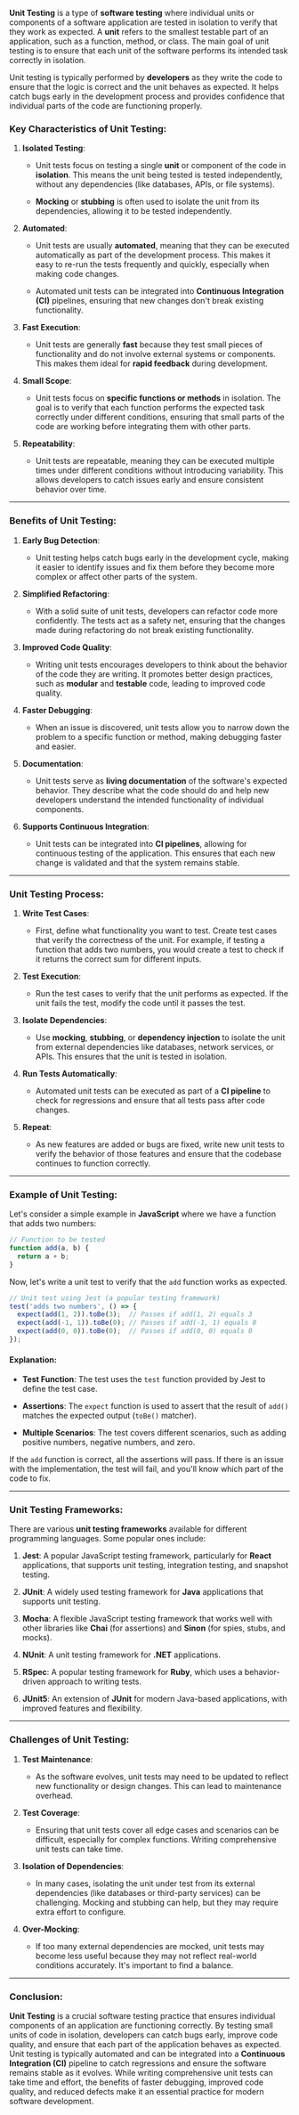 **Unit Testing** is a type of **software testing** where individual units or components of a software application are tested in isolation to verify that they work as expected. A **unit** refers to the smallest testable part of an application, such as a function, method, or class. The main goal of unit testing is to ensure that each unit of the software performs its intended task correctly in isolation.

Unit testing is typically performed by **developers** as they write the code to ensure that the logic is correct and the unit behaves as expected. It helps catch bugs early in the development process and provides confidence that individual parts of the code are functioning properly.

### Key Characteristics of Unit Testing:

1. **Isolated Testing**:
    
    - Unit tests focus on testing a single **unit** or component of the code in **isolation**. This means the unit being tested is tested independently, without any dependencies (like databases, APIs, or file systems).
        
    - **Mocking** or **stubbing** is often used to isolate the unit from its dependencies, allowing it to be tested independently.
        
2. **Automated**:
    
    - Unit tests are usually **automated**, meaning that they can be executed automatically as part of the development process. This makes it easy to re-run the tests frequently and quickly, especially when making code changes.
        
    - Automated unit tests can be integrated into **Continuous Integration (CI)** pipelines, ensuring that new changes don't break existing functionality.
        
3. **Fast Execution**:
    
    - Unit tests are generally **fast** because they test small pieces of functionality and do not involve external systems or components. This makes them ideal for **rapid feedback** during development.
        
4. **Small Scope**:
    
    - Unit tests focus on **specific functions or methods** in isolation. The goal is to verify that each function performs the expected task correctly under different conditions, ensuring that small parts of the code are working before integrating them with other parts.
        
5. **Repeatability**:
    
    - Unit tests are repeatable, meaning they can be executed multiple times under different conditions without introducing variability. This allows developers to catch issues early and ensure consistent behavior over time.
        

---

### Benefits of Unit Testing:

1. **Early Bug Detection**:
    
    - Unit testing helps catch bugs early in the development cycle, making it easier to identify issues and fix them before they become more complex or affect other parts of the system.
        
2. **Simplified Refactoring**:
    
    - With a solid suite of unit tests, developers can refactor code more confidently. The tests act as a safety net, ensuring that the changes made during refactoring do not break existing functionality.
        
3. **Improved Code Quality**:
    
    - Writing unit tests encourages developers to think about the behavior of the code they are writing. It promotes better design practices, such as **modular** and **testable** code, leading to improved code quality.
        
4. **Faster Debugging**:
    
    - When an issue is discovered, unit tests allow you to narrow down the problem to a specific function or method, making debugging faster and easier.
        
5. **Documentation**:
    
    - Unit tests serve as **living documentation** of the software's expected behavior. They describe what the code should do and help new developers understand the intended functionality of individual components.
        
6. **Supports Continuous Integration**:
    
    - Unit tests can be integrated into **CI pipelines**, allowing for continuous testing of the application. This ensures that each new change is validated and that the system remains stable.
        

---

### Unit Testing Process:

1. **Write Test Cases**:
    
    - First, define what functionality you want to test. Create test cases that verify the correctness of the unit. For example, if testing a function that adds two numbers, you would create a test to check if it returns the correct sum for different inputs.
        
2. **Test Execution**:
    
    - Run the test cases to verify that the unit performs as expected. If the unit fails the test, modify the code until it passes the test.
        
3. **Isolate Dependencies**:
    
    - Use **mocking**, **stubbing**, or **dependency injection** to isolate the unit from external dependencies like databases, network services, or APIs. This ensures that the unit is tested in isolation.
        
4. **Run Tests Automatically**:
    
    - Automated unit tests can be executed as part of a **CI pipeline** to check for regressions and ensure that all tests pass after code changes.
        
5. **Repeat**:
    
    - As new features are added or bugs are fixed, write new unit tests to verify the behavior of those features and ensure that the codebase continues to function correctly.
        

---

### Example of Unit Testing:

Let's consider a simple example in **JavaScript** where we have a function that adds two numbers:

```javascript
// Function to be tested
function add(a, b) {
  return a + b;
}
```

Now, let's write a unit test to verify that the `add` function works as expected.

```javascript
// Unit test using Jest (a popular testing framework)
test('adds two numbers', () => {
  expect(add(1, 2)).toBe(3);  // Passes if add(1, 2) equals 3
  expect(add(-1, 1)).toBe(0); // Passes if add(-1, 1) equals 0
  expect(add(0, 0)).toBe(0);  // Passes if add(0, 0) equals 0
});
```

#### Explanation:

- **Test Function**: The test uses the `test` function provided by Jest to define the test case.
    
- **Assertions**: The `expect` function is used to assert that the result of `add()` matches the expected output (`toBe()` matcher).
    
- **Multiple Scenarios**: The test covers different scenarios, such as adding positive numbers, negative numbers, and zero.
    

If the `add` function is correct, all the assertions will pass. If there is an issue with the implementation, the test will fail, and you'll know which part of the code to fix.

---

### Unit Testing Frameworks:

There are various **unit testing frameworks** available for different programming languages. Some popular ones include:

1. **Jest**: A popular JavaScript testing framework, particularly for **React** applications, that supports unit testing, integration testing, and snapshot testing.
    
2. **JUnit**: A widely used testing framework for **Java** applications that supports unit testing.
    
3. **Mocha**: A flexible JavaScript testing framework that works well with other libraries like **Chai** (for assertions) and **Sinon** (for spies, stubs, and mocks).
    
4. **NUnit**: A unit testing framework for **.NET** applications.
    
5. **RSpec**: A popular testing framework for **Ruby**, which uses a behavior-driven approach to writing tests.
    
6. **JUnit5**: An extension of **JUnit** for modern Java-based applications, with improved features and flexibility.
    

---

### Challenges of Unit Testing:

1. **Test Maintenance**:
    
    - As the software evolves, unit tests may need to be updated to reflect new functionality or design changes. This can lead to maintenance overhead.
        
2. **Test Coverage**:
    
    - Ensuring that unit tests cover all edge cases and scenarios can be difficult, especially for complex functions. Writing comprehensive unit tests can take time.
        
3. **Isolation of Dependencies**:
    
    - In many cases, isolating the unit under test from its external dependencies (like databases or third-party services) can be challenging. Mocking and stubbing can help, but they may require extra effort to configure.
        
4. **Over-Mocking**:
    
    - If too many external dependencies are mocked, unit tests may become less useful because they may not reflect real-world conditions accurately. It's important to find a balance.
        

---

### Conclusion:

**Unit Testing** is a crucial software testing practice that ensures individual components of an application are functioning correctly. By testing small units of code in isolation, developers can catch bugs early, improve code quality, and ensure that each part of the application behaves as expected. Unit testing is typically automated and can be integrated into a **Continuous Integration (CI)** pipeline to catch regressions and ensure the software remains stable as it evolves. While writing comprehensive unit tests can take time and effort, the benefits of faster debugging, improved code quality, and reduced defects make it an essential practice for modern software development.